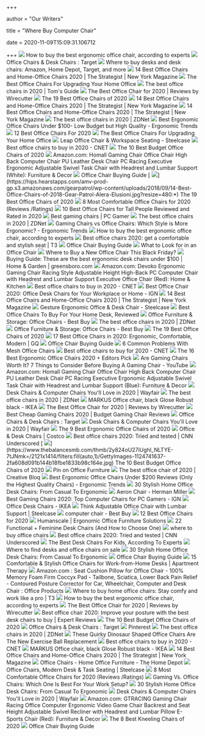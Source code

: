 +++
        
author = "Our Writers"
        
title = "Where Buy Computer Chair"
        
date = 2020-11-09T15:09:31.106712
        
+++
[ ![](https://media2.s-nbcnews.com/i/newscms/2020_25/3390893/ergonomic-office-chairs-kr-2x1-tease-200618_38008296185ce90fd52b401caf79df24.jpg)](https://media2.s-nbcnews.com/i/newscms/2020_25/3390893/ergonomic-office-chairs-kr-2x1-tease-200618_38008296185ce90fd52b401caf79df24.jpg) How to buy the best ergonomic office chair, according to experts
[ ![](https://target.scene7.com/is/image/Target/OfficeChairs-200326-1585252166913)](https://target.scene7.com/is/image/Target/OfficeChairs-200326-1585252166913) Office Chairs & Desk Chairs : Target
[ ![](https://www.gannett-cdn.com/presto/2020/09/02/USAT/57d62e51-6301-4b56-b3ee-894e8335171c-desk-desk-chair-hero.png?crop=1593,896,x6,y0&width=1600&height=800&fit=bounds)](https://www.gannett-cdn.com/presto/2020/09/02/USAT/57d62e51-6301-4b56-b3ee-894e8335171c-desk-desk-chair-hero.png?crop=1593,896,x6,y0&width=1600&height=800&fit=bounds) Where to buy desks and desk chairs: Amazon, Home Depot, Target, and more
[ ![](https://pyxis.nymag.com/v1/imgs/fdc/3a6/86a7075e3525ef1c07994401e3cd530a78-amazon-basics-exec-chair.rsquare.w600.jpg)](https://pyxis.nymag.com/v1/imgs/fdc/3a6/86a7075e3525ef1c07994401e3cd530a78-amazon-basics-exec-chair.rsquare.w600.jpg) 14 Best Office Chairs and Home-Office Chairs 2020 | The Strategist | New  York Magazine
[ ![](https://specials-images.forbesimg.com/imageserve/5eea485bdb3b680006a1e736/960x0.jpg?cropX1=0&cropX2=800&cropY1=233&cropY2=766)](https://specials-images.forbesimg.com/imageserve/5eea485bdb3b680006a1e736/960x0.jpg?cropX1=0&cropX2=800&cropY1=233&cropY2=766) The Best Office Chairs For Upgrading Your Home Office
[ ![](https://cdn.mos.cms.futurecdn.net/chg3AGHkpwVFcZeK26TKuA-1200-80.jpg)](https://cdn.mos.cms.futurecdn.net/chg3AGHkpwVFcZeK26TKuA-1200-80.jpg) The best office chairs in 2020 | Tom's Guide
[ ![](https://cdn.thewirecutter.com/wp-content/media/2020/09/officechairs-2048px-9607.jpg?auto=webp&crop=1.91:1&width=1200)](https://cdn.thewirecutter.com/wp-content/media/2020/09/officechairs-2048px-9607.jpg?auto=webp&crop=1.91:1&width=1200) The Best Office Chair for 2020 | Reviews by Wirecutter
[ ![](https://hips.hearstapps.com/amv-prod-gp.s3.amazonaws.com/gearpatrol/wp-content/uploads/2018/09/14-Best-Office-Chairs-of-2018-Gear-Patrol-full-lead-02.jpg)](https://hips.hearstapps.com/amv-prod-gp.s3.amazonaws.com/gearpatrol/wp-content/uploads/2018/09/14-Best-Office-Chairs-of-2018-Gear-Patrol-full-lead-02.jpg) The 19 Best Office Chairs of 2020
[ ![](https://pyxis.nymag.com/v1/imgs/154/4b0/5c27022840e2dbf6dfd9249b0e5470c626-essentials-high-back-executive-chair.2x.rsquare.w600.jpg)](https://pyxis.nymag.com/v1/imgs/154/4b0/5c27022840e2dbf6dfd9249b0e5470c626-essentials-high-back-executive-chair.2x.rsquare.w600.jpg) 14 Best Office Chairs and Home-Office Chairs 2020 | The Strategist | New  York Magazine
[ ![](https://pyxis.nymag.com/v1/imgs/742/d01/1fcb82626ad99af52e83ff3361fff50c73-sadie-big-and-tall-office-computer-chair.2x.rsquare.w600.jpg)](https://pyxis.nymag.com/v1/imgs/742/d01/1fcb82626ad99af52e83ff3361fff50c73-sadie-big-and-tall-office-computer-chair.2x.rsquare.w600.jpg) 14 Best Office Chairs and Home-Office Chairs 2020 | The Strategist | New  York Magazine
[ ![](https://zdnet2.cbsistatic.com/hub/i/r/2020/01/17/a56e275d-8200-4769-8963-bb2a4d1fa76c/thumbnail/770x578/8fd346be88238fa75977d974ed6b2adf/office-chair-lead.jpg)](https://zdnet2.cbsistatic.com/hub/i/r/2020/01/17/a56e275d-8200-4769-8963-bb2a4d1fa76c/thumbnail/770x578/8fd346be88238fa75977d974ed6b2adf/office-chair-lead.jpg) The best office chairs in 2020 | ZDNet
[ ![](http://ergonomictrends.com/wp-content/uploads/2018/04/best-ergonomic-office-chairs-under-100-reviews.jpg)](http://ergonomictrends.com/wp-content/uploads/2018/04/best-ergonomic-office-chairs-under-100-reviews.jpg) Best Ergonomic Office Chairs Under $100- Low Budget but High Quality -  Ergonomic Trends
[ ![](https://www.btod.com/blog/wp-content/uploads/2019/10/best-office-chairs-2020-blog-header.jpg)](https://www.btod.com/blog/wp-content/uploads/2019/10/best-office-chairs-2020-blog-header.jpg) 12 Best Office Chairs For 2020
[ ![](https://specials-images.forbesimg.com/imageserve/5eea4d186ef66b0006115587/0x800.jpg?fit=scale)](https://specials-images.forbesimg.com/imageserve/5eea4d186ef66b0006115587/0x800.jpg?fit=scale) The Best Office Chairs For Upgrading Your Home Office
[ ![](https://steelcase-res.cloudinary.com/image/upload/c_fill,dpr_auto,q_70,h_656,w_1166/v1590007512/www.steelcase.com/2020/05/20/20-0140282.jpg)](https://steelcase-res.cloudinary.com/image/upload/c_fill,dpr_auto,q_70,h_656,w_1166/v1590007512/www.steelcase.com/2020/05/20/20-0140282.jpg) Leap Office Chair & Workspace Seating - Steelcase
[ ![](https://cnet2.cbsistatic.com/img/GRo-GylewM5N39e16q82prn8Gog=/940x528/2020/08/03/92e8293d-d387-4aa5-9494-f9f4038830ab/hbada.jpg)](https://cnet2.cbsistatic.com/img/GRo-GylewM5N39e16q82prn8Gog=/940x528/2020/08/03/92e8293d-d387-4aa5-9494-f9f4038830ab/hbada.jpg) Best office chairs to buy in 2020 - CNET
[ ![](https://www.thebalancesmb.com/thmb/ohaP_K4pMiMMjl-ZvVreujUSC9U=/1500x1500/filters:no_upscale():max_bytes(150000):strip_icc()/ModwayArticulateErgonomicMeshOfficeChairinBlack-5b21558bba61770037203394.jpg)](https://www.thebalancesmb.com/thmb/ohaP_K4pMiMMjl-ZvVreujUSC9U=/1500x1500/filters:no_upscale():max_bytes(150000):strip_icc()/ModwayArticulateErgonomicMeshOfficeChairinBlack-5b21558bba61770037203394.jpg) The 10 Best Budget Office Chairs of 2020
[ ![](https://m.media-amazon.com/images/I/61HEqHMkRhL._AC_UL400_.jpg)](https://m.media-amazon.com/images/I/61HEqHMkRhL._AC_UL400_.jpg) Amazon.com: Homall Gaming Chair Office Chair High Back Computer Chair PU  Leather Desk Chair PC Racing Executive Ergonomic Adjustable Swivel Task  Chair with Headrest and Lumbar Support (White): Furniture & Decor
[ ![](https://media.officedepot.com/image/upload/f_auto,q_auto/coremedia/resource/blob/301426/8adc550b082ee2155c34387ac6d3afeb/adjustable-height-data.jpg)](https://media.officedepot.com/image/upload/f_auto,q_auto/coremedia/resource/blob/301426/8adc550b082ee2155c34387ac6d3afeb/adjustable-height-data.jpg) Office Chair Buying Guide
[ ![](https://hips.hearstapps.com/amv-prod-gp.s3.amazonaws.com/gearpatrol/wp-content/uploads/2018/09/14-Best-Office-Chairs-of-2018-Gear-Patrol-Alera-Elusioni.jpg?resize=480:*)](https://hips.hearstapps.com/amv-prod-gp.s3.amazonaws.com/gearpatrol/wp-content/uploads/2018/09/14-Best-Office-Chairs-of-2018-Gear-Patrol-Alera-Elusioni.jpg?resize=480:*) The 19 Best Office Chairs of 2020
[ ![](https://www.btod.com/blog/wp-content/uploads/2019/04/most-comfortable-office-chairs-2020-blog-header.jpg)](https://www.btod.com/blog/wp-content/uploads/2019/04/most-comfortable-office-chairs-2020-blog-header.jpg) 8 Most Comfortable Office Chairs for 2020 (Reviews /Ratings)
[ ![](https://www.theworkbuzz.com/wp-content/uploads/2020/02/best-office-chairs-for-tall-people.jpg)](https://www.theworkbuzz.com/wp-content/uploads/2020/02/best-office-chairs-for-tall-people.jpg) 10 Best Office Chairs for Tall People Reviewed and Rated in 2020
[ ![](https://cdn.mos.cms.futurecdn.net/eTsGaLnVkpozHC9CqhA6dK.jpg)](https://cdn.mos.cms.futurecdn.net/eTsGaLnVkpozHC9CqhA6dK.jpg) Best gaming chairs | PC Gamer
[ ![](https://zdnet3.cbsistatic.com/hub/i/2020/01/17/97604558-3c0e-41f2-b7eb-8ee71528cc97/office-chair-7.jpg)](https://zdnet3.cbsistatic.com/hub/i/2020/01/17/97604558-3c0e-41f2-b7eb-8ee71528cc97/office-chair-7.jpg) The best office chairs in 2020 | ZDNet
[ ![](http://ergonomictrends.com/wp-content/uploads/2018/12/gaming-chair-vs-office-chair-ergonomics.jpg)](http://ergonomictrends.com/wp-content/uploads/2018/12/gaming-chair-vs-office-chair-ergonomics.jpg) Gaming Chairs vs Office Chairs: Which Style is More Ergonomic? - Ergonomic  Trends
[ ![](https://media3.s-nbcnews.com/j/newscms/2020_38/3412297/31babiqwkdl-5f6130d3e9387_3c25c017f9013d72617c2de1ac5c7896.fit-720w.jpg)](https://media3.s-nbcnews.com/j/newscms/2020_38/3412297/31babiqwkdl-5f6130d3e9387_3c25c017f9013d72617c2de1ac5c7896.fit-720w.jpg) How to buy the best ergonomic office chair, according to experts
[ ![](https://cdn.mos.cms.futurecdn.net/9rXCdrBHCFMd2aXzFFi6XV-768-80.jpg)](https://cdn.mos.cms.futurecdn.net/9rXCdrBHCFMd2aXzFFi6XV-768-80.jpg) Best office chairs 2020: get a comfortable and stylish seat | T3
[ ![](https://media.officedepot.com/image/upload/f_auto,q_auto/coremedia/resource/blob/301504/8d488d30867bd9918acedb36d73cc680/seat-dimensions-data.jpg)](https://media.officedepot.com/image/upload/f_auto,q_auto/coremedia/resource/blob/301504/8d488d30867bd9918acedb36d73cc680/seat-dimensions-data.jpg) Office Chair Buying Guide
[ ![](https://www.thespruce.com/thmb/_mwpGbJEWxpjI43n_h16MMJ8VVQ=/643x482/smart/filters:no_upscale()/office-chair-59071fd63df78c54565bbbf1.jpg)](https://www.thespruce.com/thmb/_mwpGbJEWxpjI43n_h16MMJ8VVQ=/643x482/smart/filters:no_upscale()/office-chair-59071fd63df78c54565bbbf1.jpg) What to Look for in an Office Chair
[ ![](https://cdn.autonomous.ai/static/upload/images/new_post/where-to-buy-a-new-office-chair-this-black-friday-712-1603252333635.jpg)](https://cdn.autonomous.ai/static/upload/images/new_post/where-to-buy-a-new-office-chair-this-black-friday-712-1603252333635.jpg) Where to Buy a New Office Chair This Black Friday?
[ ![](https://bloximages.newyork1.vip.townnews.com/greensboro.com/content/tncms/assets/v3/editorial/1/67/1677e996-24f3-5278-9065-5c4de9d0cdc9/5f9078855f304.image.jpg?resize=1200%2C962)](https://bloximages.newyork1.vip.townnews.com/greensboro.com/content/tncms/assets/v3/editorial/1/67/1677e996-24f3-5278-9065-5c4de9d0cdc9/5f9078855f304.image.jpg?resize=1200%2C962) Buying Guide: These are the best ergonomic desk chairs under $100 | Home &  Garden | greensboro.com
[ ![](https://images-na.ssl-images-amazon.com/images/I/71iD3uTLZ0L._AC_SL1500_.jpg)](https://images-na.ssl-images-amazon.com/images/I/71iD3uTLZ0L._AC_SL1500_.jpg) Amazon.com: Devoko Ergonomic Gaming Chair Racing Style Adjustable Height  High-Back PC Computer Chair with Headrest and Lumbar Support Executive Office  Chair (Red): Home & Kitchen
[ ![](https://cnet1.cbsistatic.com/img/VDrVBm6BI9fAEbMmNQ0Z_HJIJhA=/940x528/2020/08/03/df093be5-1498-4cc6-9f63-977e360d6028/amazonbasics.jpg)](https://cnet1.cbsistatic.com/img/VDrVBm6BI9fAEbMmNQ0Z_HJIJhA=/940x528/2020/08/03/df093be5-1498-4cc6-9f63-977e360d6028/amazonbasics.jpg) Best office chairs to buy in 2020 - CNET
[ ![](https://assets1.ignimgs.com/2020/04/03/office-chair-1585954261879.jpg?width=1280)](https://assets1.ignimgs.com/2020/04/03/office-chair-1585954261879.jpg?width=1280) Best Office Chair 2020: Office Desk Chairs for Your Workplace or Home - IGN
[ ![](https://pyxis.nymag.com/v1/imgs/cbd/135/adb10eebc69b390584f45a2089d308e8c7.rdeep-vertical.w245.jpg)](https://pyxis.nymag.com/v1/imgs/cbd/135/adb10eebc69b390584f45a2089d308e8c7.rdeep-vertical.w245.jpg) 14 Best Office Chairs and Home-Office Chairs 2020 | The Strategist | New  York Magazine
[ ![](https://steelcase-res.cloudinary.com/image/upload/c_fill,dpr_auto,q_70,h_656,w_1166/v1590006833/www.steelcase.com/2020/05/20/20-0140277.jpg)](https://steelcase-res.cloudinary.com/image/upload/c_fill,dpr_auto,q_70,h_656,w_1166/v1590006833/www.steelcase.com/2020/05/20/20-0140277.jpg) Gesture Ergonomic Office & Desk Chair - Steelcase
[ ![](https://www.refinery29.com/images/10122521.jpeg?format=webp&width=720&height=864&quality=85&crop=5%3A6)](https://www.refinery29.com/images/10122521.jpeg?format=webp&width=720&height=864&quality=85&crop=5%3A6) Best Office Chairs To Buy For Your Home Desk, Reviewed
[ ![](https://pisces.bbystatic.com/image2/BestBuy_US/images/products/4607/4607807_sd.jpg;maxHeight=200;maxWidth=300)](https://pisces.bbystatic.com/image2/BestBuy_US/images/products/4607/4607807_sd.jpg;maxHeight=200;maxWidth=300) Office Furniture & Storage: Office Chairs - Best Buy
[ ![](https://zdnet4.cbsistatic.com/hub/i/r/2020/01/17/c0ad1bc6-1ebd-44b4-a35b-3f8aae0e3b21/resize/1200xauto/619579acbabc397154153b14544fd1f2/office-chair-4.jpg)](https://zdnet4.cbsistatic.com/hub/i/r/2020/01/17/c0ad1bc6-1ebd-44b4-a35b-3f8aae0e3b21/resize/1200xauto/619579acbabc397154153b14544fd1f2/office-chair-4.jpg) The best office chairs in 2020 | ZDNet
[ ![](https://pisces.bbystatic.com/image2/BestBuy_US/images/products/6215/6215613_sd.jpg;maxHeight=200;maxWidth=300)](https://pisces.bbystatic.com/image2/BestBuy_US/images/products/6215/6215613_sd.jpg;maxHeight=200;maxWidth=300) Office Furniture & Storage: Office Chairs - Best Buy
[ ![](https://hips.hearstapps.com/amv-prod-gp.s3.amazonaws.com/gearpatrol/wp-content/uploads/2018/09/14-Best-Office-Chairs-of-2018-Gear-Patrol-feature.jpg)](https://hips.hearstapps.com/amv-prod-gp.s3.amazonaws.com/gearpatrol/wp-content/uploads/2018/09/14-Best-Office-Chairs-of-2018-Gear-Patrol-feature.jpg) The 19 Best Office Chairs of 2020
[ ![](https://media.gq.com/photos/5f12159f97f256cb0f19314c/master/pass/chairs-v4.jpg)](https://media.gq.com/photos/5f12159f97f256cb0f19314c/master/pass/chairs-v4.jpg) 17 Best Office Chairs in 2020: Ergonomic, Comfortable, Modern | GQ
[ ![](https://media.officedepot.com/image/upload/f_auto,q_auto/coremedia/resource/blob/301414/0a10ad824fed427d5d8807652e1caed2/office-chair-buying-guide-data.jpg)](https://media.officedepot.com/image/upload/f_auto,q_auto/coremedia/resource/blob/301414/0a10ad824fed427d5d8807652e1caed2/office-chair-buying-guide-data.jpg) Office Chair Buying Guide
[ ![](https://www.btod.com/blog/wp-content/uploads/2017/01/mesh-office-chairs-6-common-problems-blog-header.jpg)](https://www.btod.com/blog/wp-content/uploads/2017/01/mesh-office-chairs-6-common-problems-blog-header.jpg) 6 Common Problems With Mesh Office Chairs
[ ![](https://cnet3.cbsistatic.com/img/2eiOr7vuZz_GY0ZCERBREBJA28Y=/1200x675/2020/08/03/e3102fda-4531-4c29-8cd2-c03a53eed9a2/office-chairs.jpg)](https://cnet3.cbsistatic.com/img/2eiOr7vuZz_GY0ZCERBREBJA28Y=/1200x675/2020/08/03/e3102fda-4531-4c29-8cd2-c03a53eed9a2/office-chairs.jpg) Best office chairs to buy for 2020 - CNET
[ ![](https://i.ytimg.com/vi/7YVTS6Yj4Co/maxresdefault.jpg)](https://i.ytimg.com/vi/7YVTS6Yj4Co/maxresdefault.jpg) The 16 Best Ergonomic Office Chairs 2020 + Editors Pick
[ ![](https://i.ytimg.com/vi/G7MTlS4aJTo/maxresdefault.jpg)](https://i.ytimg.com/vi/G7MTlS4aJTo/maxresdefault.jpg) Are Gaming Chairs Worth It? 7 Things to Consider Before Buying A Gaming  Chair - YouTube
[ ![](https://m.media-amazon.com/images/I/71dUCLRb3aL._AC_UL400_.jpg)](https://m.media-amazon.com/images/I/71dUCLRb3aL._AC_UL400_.jpg) Amazon.com: Homall Gaming Chair Office Chair High Back Computer Chair PU  Leather Desk Chair PC Racing Executive Ergonomic Adjustable Swivel Task  Chair with Headrest and Lumbar Support (Blue): Furniture & Decor
[ ![](https://secure.img1-fg.wfcdn.com/im/04101391/resize-h600-w600%5Ecompr-r85/4148/4148964/Desk+Chairs.jpg)](https://secure.img1-fg.wfcdn.com/im/04101391/resize-h600-w600%5Ecompr-r85/4148/4148964/Desk+Chairs.jpg) Desk Chairs & Computer Chairs You'll Love in 2020 | Wayfair
[ ![](https://zdnet4.cbsistatic.com/hub/i/2020/01/17/8231e246-714d-44bf-8b5e-bebdd66c1d83/office-chair-6.jpg)](https://zdnet4.cbsistatic.com/hub/i/2020/01/17/8231e246-714d-44bf-8b5e-bebdd66c1d83/office-chair-6.jpg) The best office chairs in 2020 | ZDNet
[ ![](https://www.ikea.com/us/en/images/products/markus-office-chair-glose-black__0657156_PE709640_S5.JPG?f=s)](https://www.ikea.com/us/en/images/products/markus-office-chair-glose-black__0657156_PE709640_S5.JPG?f=s) MARKUS Office chair, black Glose Robust black - IKEA
[ ![](https://d1b5h9psu9yexj.cloudfront.net/5706/Steelcase-Gesture_20190620-161843_full.jpg)](https://d1b5h9psu9yexj.cloudfront.net/5706/Steelcase-Gesture_20190620-161843_full.jpg) The Best Office Chair for 2020 | Reviews by Wirecutter
[ ![](https://hips.hearstapps.com/hmg-prod.s3.amazonaws.com/images/pop-gamingchairs-cheap-index-1592407775.jpg)](https://hips.hearstapps.com/hmg-prod.s3.amazonaws.com/images/pop-gamingchairs-cheap-index-1592407775.jpg) Best Cheap Gaming Chairs 2020 | Budget Gaming Chair Reviews
[ ![](https://target.scene7.com/is/image/Target//GUEST_908e5f27-4920-4eae-8d4f-44830dc1facf?wid=315&hei=315&qlt=60&fmt=pjpeg)](https://target.scene7.com/is/image/Target//GUEST_908e5f27-4920-4eae-8d4f-44830dc1facf?wid=315&hei=315&qlt=60&fmt=pjpeg) Office Chairs & Desk Chairs : Target
[ ![](https://secure.img1-fg.wfcdn.com/im/36124313/compr-r85/1236/123651416/default.jpg)](https://secure.img1-fg.wfcdn.com/im/36124313/compr-r85/1236/123651416/default.jpg) Desk Chairs & Computer Chairs You'll Love in 2020 | Wayfair
[ ![](https://www.thespruce.com/thmb/Jaw0WWmqQpaRFI_-NRAlG5n38jE=/900x0/filters:no_upscale():max_bytes(150000):strip_icc()/ScreenShot2019-06-11at11.37.40AM-e3c3909c6da94f0d90e0ec7ed8c58ed1.png)](https://www.thespruce.com/thmb/Jaw0WWmqQpaRFI_-NRAlG5n38jE=/900x0/filters:no_upscale():max_bytes(150000):strip_icc()/ScreenShot2019-06-11at11.37.40AM-e3c3909c6da94f0d90e0ec7ed8c58ed1.png) The 9 Best Ergonomic Office Chairs of 2020
[ ![](https://mobilecontent.costco.com/live/resource/img/static-us-tiles/gaming-chairs.jpg)](https://mobilecontent.costco.com/live/resource/img/static-us-tiles/gaming-chairs.jpg) Office & Desk Chairs | Costco
[ ![](https://cdn.cnn.com/cnnnext/dam/assets/200715110025-underscored-best-office-chair-everything-else-2-live-video.jpg)](https://cdn.cnn.com/cnnnext/dam/assets/200715110025-underscored-best-office-chair-everything-else-2-live-video.jpg) Best office chairs 2020: Tried and tested | CNN Underscored
[ ![](https://www.thebalancesmb.com/thmb/2y824oU27iUghI_NLTYE-7tJNmk=/2121x1414/filters:fill(auto,1)/GettyImages-1124741637-2fa608d091b144b18fbe1833b98c164e.jpg)](https://www.thebalancesmb.com/thmb/2y824oU27iUghI_NLTYE-7tJNmk=/2121x1414/filters:fill(auto,1)/GettyImages-1124741637-2fa608d091b144b18fbe1833b98c164e.jpg) The 10 Best Budget Office Chairs of 2020
[ ![](https://i.pinimg.com/originals/1e/fc/ad/1efcadf44866b9fa9f6383202c25a442.jpg)](https://i.pinimg.com/originals/1e/fc/ad/1efcadf44866b9fa9f6383202c25a442.jpg) Pin on Office Furniture
[ ![](https://cdn.mos.cms.futurecdn.net/NkRwHsoDezP3MuJnwDvjhh.jpg)](https://cdn.mos.cms.futurecdn.net/NkRwHsoDezP3MuJnwDvjhh.jpg) The best office chair of 2020 | Creative Bloq
[ ![](http://ergonomictrends.com/wp-content/uploads/2018/01/best-ergonomic-office-chairs-under-200.png)](http://ergonomictrends.com/wp-content/uploads/2018/01/best-ergonomic-office-chairs-under-200.png) Best Ergonomic Office Chairs Under $200 Reviews (Only the Highest Quality  Chairs) - Ergonomic Trends
[ ![](http://cdn.home-designing.com/wp-content/uploads/2017/08/white-and-red-with-mesh-office-desk-chairs-600x663.jpg)](http://cdn.home-designing.com/wp-content/uploads/2017/08/white-and-red-with-mesh-office-desk-chairs-600x663.jpg) 30 Stylish Home Office Desk Chairs: From Casual To Ergonomic
[ ![](https://store.hermanmiller.com/on/demandware.static/-/Sites-master-catalog/default/dw0a32cebd/gallery/2195348/2195348-gallery-18.jpg)](https://store.hermanmiller.com/on/demandware.static/-/Sites-master-catalog/default/dw0a32cebd/gallery/2195348/2195348-gallery-18.jpg) Aeron Chair - Herman Miller
[ ![](https://oyster.ignimgs.com/wordpress/stg.ign.com/2019/06/Titan-2.jpg)](https://oyster.ignimgs.com/wordpress/stg.ign.com/2019/06/Titan-2.jpg) Best Gaming Chairs 2020: Top Computer Chairs for PC Gamers - IGN
[ ![](https://www.ikea.com/us/en/images/products/loberget-sibben-childs-desk-chair-white__0826517_PE776395_S5.JPG?f=xxs)](https://www.ikea.com/us/en/images/products/loberget-sibben-childs-desk-chair-white__0826517_PE776395_S5.JPG?f=xxs) Office Desk Chairs - IKEA
[ ![](https://steelcase-res.cloudinary.com/image/upload/c_fill,dpr_auto,q_70,h_656,w_1166/v1590008583/www.steelcase.com/2020/05/20/20-0140294.jpg)](https://steelcase-res.cloudinary.com/image/upload/c_fill,dpr_auto,q_70,h_656,w_1166/v1590008583/www.steelcase.com/2020/05/20/20-0140294.jpg) Think Adjustable Office Chair with Lumbar Support | Steelcase
[ ![](https://pisces.bbystatic.com/image2/BestBuy_US/images/products/5481/5481400_sd.jpg;maxHeight=582;maxWidth=582)](https://pisces.bbystatic.com/image2/BestBuy_US/images/products/5481/5481400_sd.jpg;maxHeight=582;maxWidth=582) computer chair - Best Buy
[ ![](https://www.btod.com/blog/wp-content/uploads/2019/02/affirm.jpg)](https://www.btod.com/blog/wp-content/uploads/2019/02/affirm.jpg) 12 Best Office Chairs for 2020
[ ![](https://www.humanscale.com/userFiles/images/homepage/featured/HS-homepage_slider_Summa_mobile_Final.jpg)](https://www.humanscale.com/userFiles/images/homepage/featured/HS-homepage_slider_Summa_mobile_Final.jpg) Humanscale | Ergonomic Office Furniture Solutions
[ ![](https://nitrocdn.com/rEKaxgXlGtoeeEzgYNGJvaBExErbeluR/assets/static/optimized/rev-1db6a26/wp-content/uploads/2016/10/Feminine-Desk-Chairs-How-to-Choose-and-Where-to-Buy.jpg)](https://nitrocdn.com/rEKaxgXlGtoeeEzgYNGJvaBExErbeluR/assets/static/optimized/rev-1db6a26/wp-content/uploads/2016/10/Feminine-Desk-Chairs-How-to-Choose-and-Where-to-Buy.jpg) 22 Functional + Feminine Desk Chairs (And How to Choose One)
[ ![](https://www.hysdfurniture.com/wp-content/uploads/2015/04/A-049-1%E5%A4%A7%E7%8F%AD%E6%A4%85.jpg)](https://www.hysdfurniture.com/wp-content/uploads/2015/04/A-049-1%E5%A4%A7%E7%8F%AD%E6%A4%85.jpg) where to buy office chairs
[ ![](https://cdn.cnn.com/cnnnext/dam/assets/200805162317-underscored-office-chair-lead-live-video.jpg)](https://cdn.cnn.com/cnnnext/dam/assets/200805162317-underscored-office-chair-lead-live-video.jpg) Best office chairs 2020: Tried and tested | CNN Underscored
[ ![](https://specials-images.forbesimg.com/imageserve/5f3fa4c0323d03466e973eeb/960x0.jpg?cropX1=0&cropX2=500&cropY1=0&cropY2=500)](https://specials-images.forbesimg.com/imageserve/5f3fa4c0323d03466e973eeb/960x0.jpg?cropX1=0&cropX2=500&cropY1=0&cropY2=500) The Best Desk Chairs For Kids, According To Experts
[ ![](https://mondrian.mashable.com/uploads%252Fcard%252Fimage%252F1251773%252F5544ec37-233f-40ef-8a99-0d337e3940c9.png%252Ffull-fit-in__950x534.png?signature=CM87ur-amyTzAYUt3JXgZ25co-g=&source=https%3A%2F%2Fblueprint-api-production.s3.amazonaws.com)](https://mondrian.mashable.com/uploads%252Fcard%252Fimage%252F1251773%252F5544ec37-233f-40ef-8a99-0d337e3940c9.png%252Ffull-fit-in__950x534.png?signature=CM87ur-amyTzAYUt3JXgZ25co-g=&source=https%3A%2F%2Fblueprint-api-production.s3.amazonaws.com) Where to find desks and office chairs on sale
[ ![](http://cdn.home-designing.com/wp-content/uploads/2017/08/white-cubby-nice-desk-chairs-600x555.jpg)](http://cdn.home-designing.com/wp-content/uploads/2017/08/white-cubby-nice-desk-chairs-600x555.jpg) 30 Stylish Home Office Desk Chairs: From Casual To Ergonomic
[ ![](https://media.officedepot.com/image/upload/f_auto,q_auto/coremedia/resource/blob/301530/58d73519fddf6dbe44fde0a417b3c344/materials-and-padding-data.jpg)](https://media.officedepot.com/image/upload/f_auto,q_auto/coremedia/resource/blob/301530/58d73519fddf6dbe44fde0a417b3c344/materials-and-padding-data.jpg) Office Chair Buying Guide
[ ![](https://cdn.apartmenttherapy.info/image/upload/f_auto,q_auto:eco,w_730/at%2Fstyle%2F2019-11%2FIKEA_Chair)](https://cdn.apartmenttherapy.info/image/upload/f_auto,q_auto:eco,w_730/at%2Fstyle%2F2019-11%2FIKEA_Chair) 15 Comfortable & Stylish Office Chairs for Work-from-Home Desks | Apartment  Therapy
[ ![](https://images-na.ssl-images-amazon.com/images/I/71%2Bz5gyKABL._AC_SL1500_.jpg)](https://images-na.ssl-images-amazon.com/images/I/71%2Bz5gyKABL._AC_SL1500_.jpg) Amazon.com : Seat Cushion Pillow for Office Chair - 100% Memory Foam Firm  Coccyx Pad - Tailbone, Sciatica, Lower Back Pain Relief - Contoured Posture  Corrector for Car, Wheelchair, Computer and Desk Chair : Office Products
[ ![](https://cdn.mos.cms.futurecdn.net/fSjt5DoB5iUwYaFtZyphE9-768-80.jpg)](https://cdn.mos.cms.futurecdn.net/fSjt5DoB5iUwYaFtZyphE9-768-80.jpg) Where to buy home office chairs: Stay comfy and work like a pro | T3
[ ![](https://media1.s-nbcnews.com/i/newscms/2020_25/3390795/516uj4ctiol-5eeaa5c4bc907_cb404b8ee795eea47e4f40bd9832ad04.jpg)](https://media1.s-nbcnews.com/i/newscms/2020_25/3390795/516uj4ctiol-5eeaa5c4bc907_cb404b8ee795eea47e4f40bd9832ad04.jpg) How to buy the best ergonomic office chair, according to experts
[ ![](https://d1b5h9psu9yexj.cloudfront.net/25877/Herman-Miller-Sayl_20180409-162623_full.jpg)](https://d1b5h9psu9yexj.cloudfront.net/25877/Herman-Miller-Sayl_20180409-162623_full.jpg) The Best Office Chair for 2020 | Reviews by Wirecutter
[ ![](https://cdn1.expertreviews.co.uk/sites/expertreviews/files/styles/er_main_wide/public/2017/10/best-office-chair_humanscale-liberty-office-chair.jpg?itok=EQFxGL51)](https://cdn1.expertreviews.co.uk/sites/expertreviews/files/styles/er_main_wide/public/2017/10/best-office-chair_humanscale-liberty-office-chair.jpg?itok=EQFxGL51) Best office chair 2020: Improve your posture with the best desk chairs to  buy | Expert Reviews
[ ![](https://www.thebalancesmb.com/thmb/PKkpPww80xbWUZM5CEILPvDJ4so=/1500x844/smart/filters:no_upscale()/ModwayArticulateErgonomicMeshOfficeChairinBlack-5b21558bba61770037203394.jpg)](https://www.thebalancesmb.com/thmb/PKkpPww80xbWUZM5CEILPvDJ4so=/1500x844/smart/filters:no_upscale()/ModwayArticulateErgonomicMeshOfficeChairinBlack-5b21558bba61770037203394.jpg) The 10 Best Budget Office Chairs of 2020
[ ![](https://target.scene7.com/is/image/Target//GUEST_54c4d51e-fc13-4a7a-9b11-7c0dd025519b?wid=315&hei=315&qlt=60&fmt=pjpeg)](https://target.scene7.com/is/image/Target//GUEST_54c4d51e-fc13-4a7a-9b11-7c0dd025519b?wid=315&hei=315&qlt=60&fmt=pjpeg) Office Chairs & Desk Chairs : Target
[ ![](https://i.pinimg.com/originals/98/fa/0d/98fa0d83332ec1b864313aeaef6b973d.jpg)](https://i.pinimg.com/originals/98/fa/0d/98fa0d83332ec1b864313aeaef6b973d.jpg) Pinterest
[ ![](https://zdnet3.cbsistatic.com/hub/i/2020/01/17/57f6916a-6938-461c-9f47-47e1c9a8b026/office-chair-3.jpg)](https://zdnet3.cbsistatic.com/hub/i/2020/01/17/57f6916a-6938-461c-9f47-47e1c9a8b026/office-chair-3.jpg) The best office chairs in 2020 | ZDNet
[ ![](https://odditymall.com/includes/content/upload/dinosaur-shaped-office-chairs-6081.jpg)](https://odditymall.com/includes/content/upload/dinosaur-shaped-office-chairs-6081.jpg) These Quirky Dinosaur Shaped Office Chairs Are The New Exercise Ball  Replacement
[ ![](https://cnet2.cbsistatic.com/img/AKYSLXlg2jUlss0GNoSHx3KksUQ=/940x528/2020/08/03/598f46b1-6657-41a8-b15f-a447b24856c0/herman-miller.jpg)](https://cnet2.cbsistatic.com/img/AKYSLXlg2jUlss0GNoSHx3KksUQ=/940x528/2020/08/03/598f46b1-6657-41a8-b15f-a447b24856c0/herman-miller.jpg) Best office chairs to buy in 2020 - CNET
[ ![](https://www.ikea.com/us/en/images/products/markus-office-chair-glose-black__0853969_PE563352_S5.JPG?f=s)](https://www.ikea.com/us/en/images/products/markus-office-chair-glose-black__0853969_PE563352_S5.JPG?f=s) MARKUS Office chair, black Glose Robust black - IKEA
[ ![](https://pyxis.nymag.com/v1/imgs/ca5/bc5/36012ed1f1dd056cd221c8dbeb9b124457-boss-office-products-b6105-budget-mesh-t.rsquare.w600.jpg)](https://pyxis.nymag.com/v1/imgs/ca5/bc5/36012ed1f1dd056cd221c8dbeb9b124457-boss-office-products-b6105-budget-mesh-t.rsquare.w600.jpg) 14 Best Office Chairs and Home-Office Chairs 2020 | The Strategist | New  York Magazine
[ ![](https://images.homedepot-static.com/productImages/5a03a3db-4715-41cf-805b-68a107211b0f/svn/black-merax-ergonomic-chairs-pp190218aaa-64_400.jpg)](https://images.homedepot-static.com/productImages/5a03a3db-4715-41cf-805b-68a107211b0f/svn/black-merax-ergonomic-chairs-pp190218aaa-64_400.jpg) Office Chairs - Home Office Furniture - The Home Depot
[ ![](https://steelcase-res.cloudinary.com/image/upload/c_fill,dpr_auto,q_70,h_656,w_1166/v1589932105/www.steelcase.com/2020/05/19/20-140118-oneup.jpg)](https://steelcase-res.cloudinary.com/image/upload/c_fill,dpr_auto,q_70,h_656,w_1166/v1589932105/www.steelcase.com/2020/05/19/20-140118-oneup.jpg) Office Chairs, Modern Desk & Task Seating | Steelcase
[ ![](https://www.btod.com/blog/wp-content/uploads/2019/04/most-comfortable-office-chairs-2-best-back-support.jpg)](https://www.btod.com/blog/wp-content/uploads/2019/04/most-comfortable-office-chairs-2-best-back-support.jpg) 8 Most Comfortable Office Chairs for 2020 (Reviews /Ratings)
[ ![](https://specials-images.forbesimg.com/imageserve/5e8e572c93ef920006d3a192/960x0.jpg?fit=scale)](https://specials-images.forbesimg.com/imageserve/5e8e572c93ef920006d3a192/960x0.jpg?fit=scale) Gaming Vs. Office Chairs: Which One Is Best For Your Work Setup?
[ ![](http://cdn.home-designing.com/wp-content/uploads/2017/08/linen-and-wood-office-chair-sale-600x811.jpg)](http://cdn.home-designing.com/wp-content/uploads/2017/08/linen-and-wood-office-chair-sale-600x811.jpg) 30 Stylish Home Office Desk Chairs: From Casual To Ergonomic
[ ![](https://secure.img1-fg.wfcdn.com/im/86099349/resize-h310-w310%5Ecompr-r85/9467/94673012/mila-task-chair.jpg)](https://secure.img1-fg.wfcdn.com/im/86099349/resize-h310-w310%5Ecompr-r85/9467/94673012/mila-task-chair.jpg) Desk Chairs & Computer Chairs You'll Love in 2020 | Wayfair
[ ![](https://images-na.ssl-images-amazon.com/images/I/619rXonITKL._AC_SY606_.jpg)](https://images-na.ssl-images-amazon.com/images/I/619rXonITKL._AC_SY606_.jpg) Amazon.com: GTRACING Gaming Chair Racing Office Computer Ergonomic Video  Game Chair Backrest and Seat Height Adjustable Swivel Recliner with  Headrest and Lumbar Pillow E-Sports Chair (Red): Furniture & Decor
[ ![](https://www.thebalancesmb.com/thmb/XhIwRIFmfOFYz0ad8ER0YU0uQyM=/1050x1050/smart/filters:no_upscale()/61S2q6Ls8ML._AC_SL1200_-c1224d5ac15048c8b9b89c060cd1ddba.jpg)](https://www.thebalancesmb.com/thmb/XhIwRIFmfOFYz0ad8ER0YU0uQyM=/1050x1050/smart/filters:no_upscale()/61S2q6Ls8ML._AC_SL1200_-c1224d5ac15048c8b9b89c060cd1ddba.jpg) The 8 Best Kneeling Chairs of 2020
[ ![](https://media.officedepot.com/image/upload/f_auto,q_auto/coremedia/resource/blob/301432/4be9de8bfc3e1d61630be25cf7fcbe84/tilt-control-data.jpg)](https://media.officedepot.com/image/upload/f_auto,q_auto/coremedia/resource/blob/301432/4be9de8bfc3e1d61630be25cf7fcbe84/tilt-control-data.jpg) Office Chair Buying Guide
